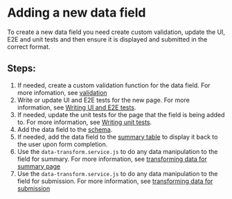 # Adding a new data field

To create a new data field you need create custom validation, update the UI, E2E and unit tests and then ensure it is displayed and submitted in the correct format.

## Steps:

1.  If needed, create a custom validation function for the data field. For more infomation, see [validation](./validation.md)
2.  Write or update UI and E2E tests for the new page. For more information, see [Writing UI and E2E tests](./writing-ui-e2e-tests.md).
3.  If needed, update the unit tests for the page that the field is being added to. For more information, see [Writing unit tests](./writing-unit-tests.md).
4.  Add the data field to the [schema](../../src/server/services/schema.js).
5.  If needed, add the data field to the [summary table](../../src/components/SummaryTable.js) to display it back to the user upon form completion.
6.  Use the `data-transform.service.js` to do any data manipulation to the field for summary. For more information, see [transforming data for summary page](./transforming-data-summary-page)
7.  Use the `data-transform.service.js` to do any data manipulation to the field for submission. For more information, see [transforming data for submission](./transforming-data-submission)
